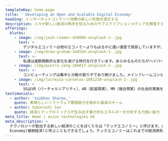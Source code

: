 ```yaml
---
templateKey: home-page
title: ' Developing an Open and Scalable Digital Economy'
heading: インターネットコンテンツ消費の新しい形態を提示する
description: 人々が新しい経済の秩序を知るためのサブスクリプションメディアを開発することで、社会を指数関数的に進歩させることが、アクシオンテクノロジーズの人々の使命です。
offerings:
  blurbs:
    - image: /img/josh-riemer-450080-unsplash-1-.jpg
      text: >
        デジタルエコノミーは他のエコノミーよりもはるかに速い速度で成長していますが、デジタルエコノミーが成長するにつれて、政府、民間セクター、および市民が確実にシンクロナイズするようにする方法を考え出すことが本当に重要です。
    - image: /img/drew-graham-344554-unsplash-1-.jpg
      text: >-
        私達は進数関数的な変化を遂げる時代を行きています。あらゆるものたちがハイパーコネクティッドな現代では、一つの変化が全く予想のできなかった新しい変化を引き起こすことになります。
    - image: /img/pietro-jeng-266017-unsplash-1-.jpg
      text: >-
        コンピューティングは集中と分散の振り子であり続けました。メインフレームコンピュータの集中、およびクライアントサーバーを介した分散を経験すると、その後はモバイルクライアントの台頭により、クラウドコンピューティングという強烈な集権化を経験しています。
    - image: /img/lucrezia-carnelos-1081230-unsplash-1-.jpg
      text: >
        5GはVR（バーチャルリアリティ）、AR（拡張現実）、MR（複合現実）の社会的実施を促進することが期待されています。使い方はゲームや娯楽だけでなく科学研究、医療、製品開発、そして小売の分野でも使うことができます。
testimonials:
  - author: 'Vaibhav Sharma,'
    quote: 素晴らしいソフトウェア開発能力を秘めた最高のチーム
  - author: Subarashi San
    quote: 経済とテックのミックスが生み出す暴力的なエネルギーを分析する力強い能力
meta_title: Home | axion technologies kk
meta_description: >
  テクノロジーが創出する新しい経済のことをぼくたちは「テックエコノミー」と呼びます。axionはこのテックエコノミーをめぐる予測と検討をするコミュニティです。これをネットワーク接続によりコンピューティングのちからに誰もがアクセス可能になったことに着目してConnected
  Economy(接続経済)と呼ぶこともできるでしょう。テックエコノミーはこれまでの経済原則を大きく裏切り、オールドエコノミーの制約が取り除かれ、固定概念から解放された新しいエコシステムを模索しています。そこではいままでばらばらに動いていたものたちがネットワークのひとつとなることで、コンピューティングパワーの活用可能性を獲得するのです。
---
```


